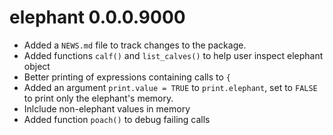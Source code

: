 # elephant 0.0.0.9000

* Added a `NEWS.md` file to track changes to the package.
* Added functions `calf()` and `list_calves()` to help user inspect elephant object
* Better printing of expressions containing calls to `{`
* Added an argument `print.value = TRUE` to `print.elephant`, set to `FALSE` to
print only the elephant's memory.
* Inlclude non-elephant values in memory
* Added function `poach()` to debug failing calls
